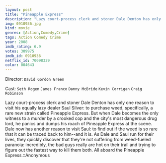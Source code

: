 ```yaml
---
layout: post
title: "Pineapple Express"
description: "Lazy court-process clerk and stoner Dale Denton has only one reason to visit his equally lazy dealer Saul Silver: to purchase weed, specifically, a rare new strain called Pineapple Express. But when Dale becomes the only witness to a murder by a crooked cop and the city's most dangerous drug lord, he panics and dumps his roach of Pineapple Express at the scene. Dale now has another reason to visit Saul: to find out if the weed is so rare that it can be traced back to him--and it is. As Dale and Saul run for their lives, they.."
img: 0910936.jpg
kind: movie
genres: [Action,Comedy,Crime]
tags: Action Comedy Crime 
year: 2008
imdb_rating: 6.9
votes: 309975
imdb_id: 0910936
netflix_id: 70098329
color: 004643
---
```

Director: `David Gordon Green`  

Cast: `Seth Rogen` `James Franco` `Danny McBride` `Kevin Corrigan` `Craig Robinson` 

Lazy court-process clerk and stoner Dale Denton has only one reason to visit his equally lazy dealer Saul Silver: to purchase weed, specifically, a rare new strain called Pineapple Express. But when Dale becomes the only witness to a murder by a crooked cop and the city's most dangerous drug lord, he panics and dumps his roach of Pineapple Express at the scene. Dale now has another reason to visit Saul: to find out if the weed is so rare that it can be traced back to him--and it is. As Dale and Saul run for their lives, they quickly discover that they're not suffering from weed-fueled paranoia: incredibly, the bad guys really are hot on their trail and trying to figure out the fastest way to kill them both. All aboard the Pineapple Express.::Anonymous